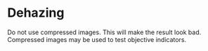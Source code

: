 # Dehazing

Do not use compressed images. This will make the result look bad. Compressed images may be used to test objective indicators.
